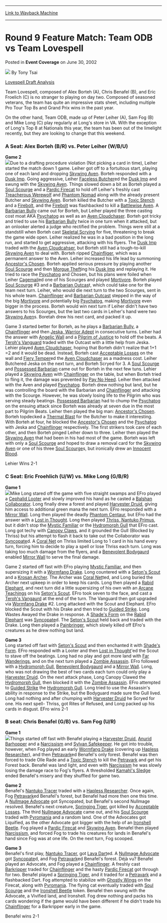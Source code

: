 
---
[Link to Wayback Machine](https://web.archive.org/web/20211016033626/https://magic.wizards.com/en/articles/archive/event-coverage/round-9-feature-match-team-odb-vs-team-lovespell-2002-06-30)

[_metadata_:author]:- "Tony Tsai"
[_metadata_:description]:- "Lovespell Draft AnalysisTeam Lovespell, composed of Alex Borteh (A), Chris Benafel (B), and Eric Froelich (C) is no stranger to playing on day two. Composed of seasoned veterans, the team has quite an impressive stats sheet, including multiple Pro Tour Top 8s and Grand Prix wins in the past year.On the other hand, Team ODB, made up of Peter Leiher (A), Sam Fog (B) and Mike"
[_metadata_:generator]:- "Drupal 7 (http://drupal.org)"
[_metadata_:node]:- "782161"
[_metadata_:publish_date]:- "2002-06-30"
[_metadata_:source]:- "div-main-content"
[_metadata_:title]:- "Round 9 Feature Match: Team ODB vs Team Lovespell"
[_metadata_:wayback_capture_timestamp]:- "2021-10-16 03:36:26"
[_metadata_:wayback_raw_url]:- "https://web.archive.org/web/20211016033626id_/https://magic.wizards.com/en/articles/archive/event-coverage/round-9-feature-match-team-odb-vs-team-lovespell-2002-06-30"
[_metadata_:wayback_url]:- "https://magic.wizards.com/en/articles/archive/event-coverage/round-9-feature-match-team-odb-vs-team-lovespell-2002-06-30"
---


Round 9 Feature Match: Team ODB vs Team Lovespell
=================================================



 Posted in **Event Coverage**
 on June 30, 2002 






![](https://media.magic.wizards.com/styles/auth_small/public/generic-avatar-150_483.png)
By Tony Tsai











[Lovespell Draft Analysis](http://archive.wizards.com/default.asp?x=sideboard/gpnj02/lovespell)

Team Lovespell, composed of Alex Borteh (A), Chris Benafel (B), and Eric Froelich (C) is no stranger to playing on day two. Composed of seasoned veterans, the team has quite an impressive stats sheet, including multiple Pro Tour Top 8s and Grand Prix wins in the past year.

On the other hand, Team ODB, made up of Peter Leiher (A), Sam Fog (B) and Mike Long (C) play regularly at Long's store in VA. With the exception of Long's Top 8 at Nationals this year, the team has been out of the limelight recently, but they are looking to change that this weekend.

### A Seat: Alex Borteh (B/R) vs. Peter Leiher (W/B/U)

**Game 2**  
![](https://media.magic.wizards.com/image_legacy_migration/sideboard/images/gpnj02/907.jpg)Due to a drafting procedure violation (Not picking a card in time), Leiher started the match down 1 game. Leiher got off to a fortuitous start, playing one of each land and dropping [Skywing Aven](https://gatherer.wizards.com/Pages/Card/Details.aspx?name=Skywing+Aven). Borteh responded with a [Dusk Imp](https://gatherer.wizards.com/Pages/Card/Details.aspx?name=Dusk+Imp). Going aggressive, Leiher [Faceless Butcher](https://gatherer.wizards.com/Pages/Card/Details.aspx?name=Faceless+Butcher)ed the [Dusk Imp](https://gatherer.wizards.com/Pages/Card/Details.aspx?name=Dusk+Imp) and swung with the [Skywing Aven](https://gatherer.wizards.com/Pages/Card/Details.aspx?name=Skywing+Aven). Things slowed down a bit as Borteh played a [Soul Scourge](https://gatherer.wizards.com/Pages/Card/Details.aspx?name=Soul+Scourge) and a [Pardic Firecat](https://gatherer.wizards.com/Pages/Card/Details.aspx?name=Pardic+Firecat) to hold off Leiher's freshly cast [Treacherous Werewolf](https://gatherer.wizards.com/Pages/Card/Details.aspx?name=Treacherous+Werewolf) and [Phantom Nomad](https://gatherer.wizards.com/Pages/Card/Details.aspx?name=Phantom+Nomad) along with the already present Butcher and [Skywing Aven](https://gatherer.wizards.com/Pages/Card/Details.aspx?name=Skywing+Aven). Borteh killed the Butcher with a [Toxic Stench](https://gatherer.wizards.com/Pages/Card/Details.aspx?name=Toxic+Stench) and a [Firebolt](https://gatherer.wizards.com/Pages/Card/Details.aspx?name=Firebolt), and the [Firebolt](https://gatherer.wizards.com/Pages/Card/Details.aspx?name=Firebolt) was flashbacked to kill a [Battlewise Aven](https://gatherer.wizards.com/Pages/Card/Details.aspx?name=Battlewise+Aven). A [Barbarian Bully](https://gatherer.wizards.com/Pages/Card/Details.aspx?name=Barbarian+Bully) came out for Borteh, but Leiher played the three casting cost moat AKA [Psychatog](https://gatherer.wizards.com/Pages/Card/Details.aspx?name=Psychatog) as well as an [Aven Cloudchaser](https://gatherer.wizards.com/Pages/Card/Details.aspx?name=Aven+Cloudchaser). Borteh got tricky and tried to use his [Barbarian Bully](https://gatherer.wizards.com/Pages/Card/Details.aspx?name=Barbarian+Bully) twice in one turn when it attacked, but an onlooker alerted a judge who rectified the problem. Things were still at a standstill when Borteh cast [Skeletal Scrying](https://gatherer.wizards.com/Pages/Card/Details.aspx?name=Skeletal+Scrying) for five, threatening to break the game wide open. Leiher realized he was in a bad position in the long run, and started to get aggressive, attacking with his flyers. The [Dusk Imp](https://gatherer.wizards.com/Pages/Card/Details.aspx?name=Dusk+Imp) traded with the [Aven Cloudcahser](https://gatherer.wizards.com/Pages/Card/Details.aspx?name=Aven+Cloudcahser), but Borteh still had a tough-to-kill [Skywing Aven](https://gatherer.wizards.com/Pages/Card/Details.aspx?name=Skywing+Aven) to deal with. Borteh ripped [Chainfliger](https://gatherer.wizards.com/Pages/Card/Details.aspx?name=Chainfliger), which was a permanent answer to the Aven. Leiher increased his life lead by summoning [Ancestor's Chosen](https://gatherer.wizards.com/Pages/Card/Details.aspx?name=Ancestor%27s+Chosen). Borteh applied serious pressure by playing another [Soul Scourge](https://gatherer.wizards.com/Pages/Card/Details.aspx?name=Soul+Scourge) and then [Morgue Theft](https://gatherer.wizards.com/Pages/Card/Details.aspx?name=Morgue+Theft)ing his [Dusk Imp](https://gatherer.wizards.com/Pages/Card/Details.aspx?name=Dusk+Imp) and replaying it. He tried to race the [Psychatog](https://gatherer.wizards.com/Pages/Card/Details.aspx?name=Psychatog) and Chosen, but his plans were foiled when Leiher [Cagemail](https://gatherer.wizards.com/Pages/Card/Details.aspx?name=Cagemail)ed one of his Scourges and played [Mortivore](https://gatherer.wizards.com/Pages/Card/Details.aspx?name=Mortivore). Borteh played [Soul Scourge](https://gatherer.wizards.com/Pages/Card/Details.aspx?name=Soul+Scourge) #3 and a [Barbarian Outcas](https://gatherer.wizards.com/Pages/Card/Details.aspx?name=Barbarian+Outcas)t, which could take one for the team next turn. Leiher, who would die next turn to the two Scourges, sent in his whole team. [Chainflinger](https://gatherer.wizards.com/Pages/Card/Details.aspx?name=Chainflinger) and [Barbarian Outcast](https://gatherer.wizards.com/Pages/Card/Details.aspx?name=Barbarian+Outcast) stepped in the way of the big [Mortivore](https://gatherer.wizards.com/Pages/Card/Details.aspx?name=Mortivore) and potentially big [Psychatog](https://gatherer.wizards.com/Pages/Card/Details.aspx?name=Psychatog), making [Mortivore](https://gatherer.wizards.com/Pages/Card/Details.aspx?name=Mortivore) even bigger in the process. Borteh would win next turn if Leiher didn't have two answers to his Scourges, but the last two cards in Leiher's hand were two [Skywing Aven](https://gatherer.wizards.com/Pages/Card/Details.aspx?name=Skywing+Aven)s. Boretah drew his next card, and packed it up. 

Game 3 started better for Borteh, as he plays a [Barbarian Bully](https://gatherer.wizards.com/Pages/Card/Details.aspx?name=Barbarian+Bully), a [Chainflinger](https://gatherer.wizards.com/Pages/Card/Details.aspx?name=Chainflinger) and then [Jeska, Warrior Adept](https://gatherer.wizards.com/Pages/Card/Details.aspx?name=Jeska%2C+Warrior+Adept) in consecutive turns. Leiher had the answer with [Angelic Wall](https://gatherer.wizards.com/Pages/Card/Details.aspx?name=Angelic+Wall) and a [Pilgrim of Justice](https://gatherer.wizards.com/Pages/Card/Details.aspx?name=Pilgrim+of+Justice) to hold off the beats. A [Teroh's Vanguard](https://gatherer.wizards.com/Pages/Card/Details.aspx?name=Teroh%27s+Vanguard) traded with the Outcast with a little help from Jeska. Lehier played [Aven Cloudchaser](https://gatherer.wizards.com/Pages/Card/Details.aspx?name=Aven+Cloudchaser), hoping that Borteh didn't realize that 1+1 =2 and it would be dead. Instead, Borteh cast [Acceptable Losses](https://gatherer.wizards.com/Pages/Card/Details.aspx?name=Acceptable+Losses) on the wall and [Fiery Temper](https://gatherer.wizards.com/Pages/Card/Details.aspx?name=Fiery+Temper)ed the [Aven Cloudchaser](https://gatherer.wizards.com/Pages/Card/Details.aspx?name=Aven+Cloudchaser) as a madness cost. Leiher Butchered Jeska on the next turn, and Borteh Scryed for 3. A [Soul Scourge](https://gatherer.wizards.com/Pages/Card/Details.aspx?name=Soul+Scourge) and [Possessed Barbarian](https://gatherer.wizards.com/Pages/Card/Details.aspx?name=Possessed+Barbarian) came out for Borteh in the next few tuns. Lehier played a [Skywing Aven](https://gatherer.wizards.com/Pages/Card/Details.aspx?name=Skywing+Aven) with [Chainflinger](https://gatherer.wizards.com/Pages/Card/Details.aspx?name=Chainflinger) on the table, but when Borteh tried to fling it, the damage was prevented by [Pay No Heed](https://gatherer.wizards.com/Pages/Card/Details.aspx?name=Pay+No+Heed). Leiher then attacked with the Aven and played [Psychatog](https://gatherer.wizards.com/Pages/Card/Details.aspx?name=Psychatog). Borteh drew nothing but land, but he was controlling the board with the Barbarian and [Chainflinger](https://gatherer.wizards.com/Pages/Card/Details.aspx?name=Chainflinger) and attacking with the Scourge. However, he was slowly losing life to the Pilgrim who was serving steady beatings. [Possessed Barbarian](https://gatherer.wizards.com/Pages/Card/Details.aspx?name=Possessed+Barbarian) had to chump the [Psychatog](https://gatherer.wizards.com/Pages/Card/Details.aspx?name=Psychatog) on the ensuing attack since Borteh was already at seven due in the most part to Pilgrim Beats. Leiher then played the big man: [Ancestor's Chosen](https://gatherer.wizards.com/Pages/Card/Details.aspx?name=Ancestor%27s+Chosen). Borteh topdecked a [Thermal Blast](https://gatherer.wizards.com/Pages/Card/Details.aspx?name=Thermal+Blast) for the Butcher to make it interesting. With Borteh at four, he blocked the [Ancestor's Chosen](https://gatherer.wizards.com/Pages/Card/Details.aspx?name=Ancestor%27s+Chosen) and the [Psychatog](https://gatherer.wizards.com/Pages/Card/Details.aspx?name=Psychatog) with Jeska and [Chainflinger](https://gatherer.wizards.com/Pages/Card/Details.aspx?name=Chainflinger) respectively. The first strikers took care of each other, and then Borteh pinged Leiher down to three. Leiher then played the [Skywing Aven](https://gatherer.wizards.com/Pages/Card/Details.aspx?name=Skywing+Aven) that had been in his had most of the game. Borteh was left with only a [Soul Scourge](https://gatherer.wizards.com/Pages/Card/Details.aspx?name=Soul+Scourge) and hoped to draw a removal card for the [Skywing Aven](https://gatherer.wizards.com/Pages/Card/Details.aspx?name=Skywing+Aven) or one of his three [Soul Scourge](https://gatherer.wizards.com/Pages/Card/Details.aspx?name=Soul+Scourge)s, but ironically drew an [Innocent Blood](https://gatherer.wizards.com/Pages/Card/Details.aspx?name=Innocent+Blood).

Lehier Wins 2-1

### C Seat: Eric Froehlich (U/W) vs. Mike Long (G/B/R)

**Game 1**  
![](https://media.magic.wizards.com/image_legacy_migration/sideboard/images/gpnj02/908.jpg)Mike Long stared off the game with five straight swamps and EFro played a [Cephalid Looter](https://gatherer.wizards.com/Pages/Card/Details.aspx?name=Cephalid+Looter) and slowly improved his hand as he casted a [Balshan Collaborator](https://gatherer.wizards.com/Pages/Card/Details.aspx?name=Balshan+Collaborator). Long finally drew a forest and played [Harvester Druid](https://gatherer.wizards.com/Pages/Card/Details.aspx?name=Harvester+Druid), giving him access to additional green mana the next turn. EFro responded with a [Mirror Wall](https://gatherer.wizards.com/Pages/Card/Details.aspx?name=Mirror+Wall). Long then played the deadly [Phantom Centaur](https://gatherer.wizards.com/Pages/Card/Details.aspx?name=Phantom+Centaur), but EFro had the answer with a [Lost in Thought](https://gatherer.wizards.com/Pages/Card/Details.aspx?name=Lost+in+Thought). Long then played [Thriss, Nantuko Primus](https://gatherer.wizards.com/Pages/Card/Details.aspx?name=Thriss%2C+Nantuko+Primus), but it didn't stop the [Mystic Familiar](https://gatherer.wizards.com/Pages/Card/Details.aspx?name=Mystic+Familiar) or the [Hydromorph Gull](https://gatherer.wizards.com/Pages/Card/Details.aspx?name=Hydromorph+Gull) that EFro cast. Long got techy with [Canopy Claws](https://gatherer.wizards.com/Pages/Card/Details.aspx?name=Canopy+Claws), and it grounded the Gull (Blocked by Thriss) but his attempt to flash it back to take out the Collaborator was [Syncopate](https://gatherer.wizards.com/Pages/Card/Details.aspx?name=Syncopate)d. A [Coral Net](https://gatherer.wizards.com/Pages/Card/Details.aspx?name=Coral+Net) on Thriss limited Long to 1 card in his hand every turn, forcing him to decide to play a spell or lose Thriss each turn. Long was taking too much damage from the flyers, and a [Benevolent Bodygaurd](https://gatherer.wizards.com/Pages/Card/Details.aspx?name=Benevolent+Bodygaurd) enabled [Mirror Wall](https://gatherer.wizards.com/Pages/Card/Details.aspx?name=Mirror+Wall) to serve the final damage.

Game 2 started off fast with EFro playing [Mystic Familiar](https://gatherer.wizards.com/Pages/Card/Details.aspx?name=Mystic+Familiar), and then supersizing it with a [Wormfang Drake](https://gatherer.wizards.com/Pages/Card/Details.aspx?name=Wormfang+Drake). Long countered with a [Seton's Scout](https://gatherer.wizards.com/Pages/Card/Details.aspx?name=Seton%27s+Scout) and a [Krosan Archer](https://gatherer.wizards.com/Pages/Card/Details.aspx?name=Krosan+Archer). The Archer was [Coral Net](https://gatherer.wizards.com/Pages/Card/Details.aspx?name=Coral+Net)ted, and Long buried the Archer next upkeep in order to keep his cards. Long then played a [Rabid Elephant](https://gatherer.wizards.com/Pages/Card/Details.aspx?name=Rabid+Elephant), and next turn did a little supersizing of his own with an [Arcane Teachings](https://gatherer.wizards.com/Pages/Card/Details.aspx?name=Arcane+Teachings) on his [Seton's Scout](https://gatherer.wizards.com/Pages/Card/Details.aspx?name=Seton%27s+Scout). EFro took seven to the face, and cast a [Teroh's Vangaurd](https://gatherer.wizards.com/Pages/Card/Details.aspx?name=Teroh%27s+Vangaurd) at the end of the turn. The Vanguard then got upgraded via [Wormfang Drake](https://gatherer.wizards.com/Pages/Card/Details.aspx?name=Wormfang+Drake) #2. Long attacked with the Scout and Elephant. EFro blocked the Scout with his Drake and then tried to [Guided Strike](https://gatherer.wizards.com/Pages/Card/Details.aspx?name=Guided+Strike). Long Wastes Awayed the Drake in response. A [Shade's Form](https://gatherer.wizards.com/Pages/Card/Details.aspx?name=Shade%27s+Form) on the [Rabid Elephant](https://gatherer.wizards.com/Pages/Card/Details.aspx?name=Rabid+Elephant) was [Syncopate](https://gatherer.wizards.com/Pages/Card/Details.aspx?name=Syncopate)d. The [Seton's Scout](https://gatherer.wizards.com/Pages/Card/Details.aspx?name=Seton%27s+Scout) held back and traded with the Drake. Long then played a [Painbringer](https://gatherer.wizards.com/Pages/Card/Details.aspx?name=Painbringer), which slowly killed off EFro's creatures as he drew nothing but land.

**Game 3**  
 Long started off fast with [Seton's Scout](https://gatherer.wizards.com/Pages/Card/Details.aspx?name=Seton%27s+Scout) and then enchanted it with [Shade's Form](https://gatherer.wizards.com/Pages/Card/Details.aspx?name=Shade%27s+Form). EFro responded with a Looter and then [Lost in Thought](https://gatherer.wizards.com/Pages/Card/Details.aspx?name=Lost+in+Thought)'ed the Scout to stave off the beatings. Long had no play and got more land with [Far Wanderings](https://gatherer.wizards.com/Pages/Card/Details.aspx?name=Far+Wanderings), and on the next turn played a [Zombie Assassin](https://gatherer.wizards.com/Pages/Card/Details.aspx?name=Zombie+Assassin). EFro followed with a [Hydromorph Gull](https://gatherer.wizards.com/Pages/Card/Details.aspx?name=Hydromorph+Gull), [Benevolent Bodygaurd](https://gatherer.wizards.com/Pages/Card/Details.aspx?name=Benevolent+Bodygaurd) and a [Mirror Wall](https://gatherer.wizards.com/Pages/Card/Details.aspx?name=Mirror+Wall). Long, who was not drawing the best of two cards each turn could only play a [Harvester Druid](https://gatherer.wizards.com/Pages/Card/Details.aspx?name=Harvester+Druid). On the next attack phase, Long Canopy Clawed the [Hydromorph Gull](https://gatherer.wizards.com/Pages/Card/Details.aspx?name=Hydromorph+Gull), then blocked it with the [Zombie Assassin](https://gatherer.wizards.com/Pages/Card/Details.aspx?name=Zombie+Assassin). EFro attempted to [Guided Strike](https://gatherer.wizards.com/Pages/Card/Details.aspx?name=Guided+Strike) the [Hydromorph Gull](https://gatherer.wizards.com/Pages/Card/Details.aspx?name=Hydromorph+Gull). Long tried to use the Assassin's ability in response to the Strike, but the Bodyguard made sure the Gull lived. Long had nothing and after chumping with [Harvester Druid](https://gatherer.wizards.com/Pages/Card/Details.aspx?name=Harvester+Druid) he Scryed for one. His next spell- Thriss, got Rites of Refused, and Long packed up his cards in disgust. EFro wins 2-1

### B seat: Chris Benafel (G/B) vs. Sam Fog (U/R)

**Game 1**  
![](https://media.magic.wizards.com/image_legacy_migration/sideboard/images/gpnj02/909.jpg)Things started off fast with Benafel playing a [Harvester Druid](https://gatherer.wizards.com/Pages/Card/Details.aspx?name=Harvester+Druid), [Anurid Barhopper](https://gatherer.wizards.com/Pages/Card/Details.aspx?name=Anurid+Barhopper) and a [Narcissism](https://gatherer.wizards.com/Pages/Card/Details.aspx?name=Narcissism) and [Sylvan Safekeeper](https://gatherer.wizards.com/Pages/Card/Details.aspx?name=Sylvan+Safekeeper). He got into trouble, however, when Fog played an early [Wormfang Drake](https://gatherer.wizards.com/Pages/Card/Details.aspx?name=Wormfang+Drake) (covering up [Hapless Researcher](https://gatherer.wizards.com/Pages/Card/Details.aspx?name=Hapless+Researcher)), and then [Petravark](https://gatherer.wizards.com/Pages/Card/Details.aspx?name=Petravark)ed Benafel's only forest. Benafel was then forced to trade Olle Rade and a [Toxic Stench](https://gatherer.wizards.com/Pages/Card/Details.aspx?name=Toxic+Stench) to kill the [Petravark](https://gatherer.wizards.com/Pages/Card/Details.aspx?name=Petravark) and get his Forest back. Benafel was land light, and even with [Narcissism](https://gatherer.wizards.com/Pages/Card/Details.aspx?name=Narcissism) he was slowly losing the damage race to Fog's flyers. A thresholded [Kamahl's Sledge](https://gatherer.wizards.com/Pages/Card/Details.aspx?name=Kamahl%27s+Sledge) ended Benafel's misery and they shuffled for game two.

**Game 2**  
 Benafel's [Nantuko Tracer](https://gatherer.wizards.com/Pages/Card/Details.aspx?name=Nantuko+Tracer) traded with a [Hapless Researcher](https://gatherer.wizards.com/Pages/Card/Details.aspx?name=Hapless+Researcher). Once again, Fog [Petravark](https://gatherer.wizards.com/Pages/Card/Details.aspx?name=Petravark)ed Benafel's forest, but Benafel had more then one this time. A [Nullmage Advocate](https://gatherer.wizards.com/Pages/Card/Details.aspx?name=Nullmage+Advocate) got Syncopated, but Benafel's second Nullmage resolved. Benafel's next creature, [Springing Tiger](https://gatherer.wizards.com/Pages/Card/Details.aspx?name=Springing+Tiger), got killed by [Acceptable Losses](https://gatherer.wizards.com/Pages/Card/Details.aspx?name=Acceptable+Losses). The third [Nullmage Advocate](https://gatherer.wizards.com/Pages/Card/Details.aspx?name=Nullmage+Advocate) came out, and his [Soul Scourge](https://gatherer.wizards.com/Pages/Card/Details.aspx?name=Soul+Scourge) traded with [Pyromania](https://gatherer.wizards.com/Pages/Card/Details.aspx?name=Pyromania) and a random land. One of the Advocates got Liquified, as the other Advocate got bigger with the help of an [Ironshell Beetle](https://gatherer.wizards.com/Pages/Card/Details.aspx?name=Ironshell+Beetle). Fog played a [Pardic Firecat](https://gatherer.wizards.com/Pages/Card/Details.aspx?name=Pardic+Firecat) and [Skywing Aven](https://gatherer.wizards.com/Pages/Card/Details.aspx?name=Skywing+Aven). Benafel then played [Narcissism](https://gatherer.wizards.com/Pages/Card/Details.aspx?name=Narcissism), and forced Fog to trade his creatures for lands in Benafel's hand since Fog was at one life. On the next turn, Fog scooped.

**Game 3**  
 Benafel's first play, [Nantuko Tracer](https://gatherer.wizards.com/Pages/Card/Details.aspx?name=Nantuko+Tracer), got [Lava Dart](https://gatherer.wizards.com/Pages/Card/Details.aspx?name=Lava+Dart)ed. A [Nullmage Advocate](https://gatherer.wizards.com/Pages/Card/Details.aspx?name=Nullmage+Advocate) got [Syncopate](https://gatherer.wizards.com/Pages/Card/Details.aspx?name=Syncopate)d, and Fog [Petravark](https://gatherer.wizards.com/Pages/Card/Details.aspx?name=Petravark)ed Benafel's forest. Déjà vu? Benafel played an Advocate, and Fog played a [Chainflinger](https://gatherer.wizards.com/Pages/Card/Details.aspx?name=Chainflinger). A freshly cast [Barkripper](https://gatherer.wizards.com/Pages/Card/Details.aspx?name=Barkripper) traded for [Chainflinger](https://gatherer.wizards.com/Pages/Card/Details.aspx?name=Chainflinger) and the hasty [Pardic Firecat](https://gatherer.wizards.com/Pages/Card/Details.aspx?name=Pardic+Firecat) got through for two. Benafel played a [Springing Tiger](https://gatherer.wizards.com/Pages/Card/Details.aspx?name=Springing+Tiger), and it traded for a [Petravark](https://gatherer.wizards.com/Pages/Card/Details.aspx?name=Petravark) and a flashbacked Dart. Fog attempted to stabilize with [Ghostly Wings](https://gatherer.wizards.com/Pages/Card/Details.aspx?name=Ghostly+Wings) on the Firecat, along with [Pyromania](https://gatherer.wizards.com/Pages/Card/Details.aspx?name=Pyromania). The flying cat eventually traded with [Soul Scourge](https://gatherer.wizards.com/Pages/Card/Details.aspx?name=Soul+Scourge) and the [Ironshell Beetle](https://gatherer.wizards.com/Pages/Card/Details.aspx?name=Ironshell+Beetle) token. Benafel then swung with the Advocate, a Vivified land, and Ironshell. Fog drew nothing and packs his cards wondering if the game would have been different if he didn't trade his [Chainflinger](https://gatherer.wizards.com/Pages/Card/Details.aspx?name=Chainflinger) for a Barkripper early in the game.

Benafel wins 2-1







